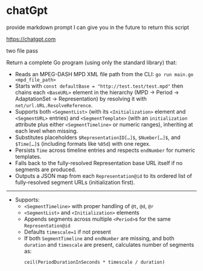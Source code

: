 # chatGpt

provide markdown prompt I can give you in the future to return this script

https://chatgpt.com

two file pass

Return a complete Go program (using only the standard library) that:

* Reads an MPEG-DASH MPD XML file path from the CLI:
  `go run main.go <mpd_file_path>`
* Starts with
  `const defaultBase = "http://test.test/test.mpd"`
  then chains each `<BaseURL>` element in the hierarchy (MPD → Period → AdaptationSet → Representation) by resolving it with `net/url.URL.ResolveReference`.
* Supports both `<SegmentList>` (with its `<Initialization>` element and `<SegmentURL>` entries) and `<SegmentTemplate>` (with an `initialization` attribute plus either `<SegmentTimeline>` or numeric ranges), inheriting at each level when missing.
* Substitutes placeholders `$RepresentationID[…]$`, `$Number[…]$`, and `$Time[…]$` (including formats like `%05d`) with one regex.
* Persists `Time` across timeline entries and respects `endNumber` for numeric templates.
* Falls back to the fully-resolved Representation base URL itself if no segments are produced.
* Outputs a JSON map from each `Representation@id` to its ordered list of fully-resolved segment URLs (initialization first).

---

- Supports:
  - `<SegmentTimeline>` with proper handling of `@t`, `@d`, `@r`
  - `<SegmentList>` and `<Initialization>` elements
  - Appends segments across multiple `<Period>`s for the same `Representation@id`
  - Defaults `timescale=1` if not present
  - If both `SegmentTimeline` and `endNumber` are missing, and both `duration` and `timescale` are present, calculates number of segments as:
    ```
    ceil(PeriodDurationInSeconds * timescale / duration)
    ```
